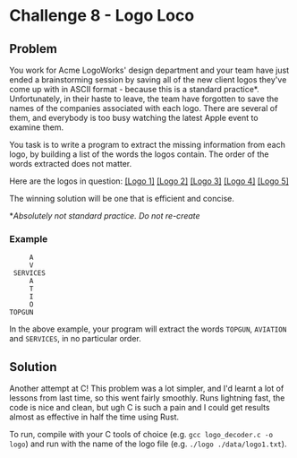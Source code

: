 # Challenge 8 - Logo Loco

## Problem
You work for Acme LogoWorks' design department and your team have just ended a brainstorming session by saving all of the new client logos they've come up with in ASCII format - because this is a standard practice*.
Unfortunately, in their haste to leave, the team have forgotten to save the names of the companies associated with each logo.
There are several of them, and everybody is too busy watching the latest Apple event to examine them.

You task is to write a program to extract the missing information from each logo, by building a list of the words the logos contain. The order of the words extracted does not matter.

Here are the logos in question:
[[Logo 1]](data/logo1.txt) [[Logo 2]](data/logo2.txt) [[Logo 3]](data/logo3.txt) [[Logo 4]](data/logo4.txt) [[Logo 5]](data/logo5.txt)

The winning solution will be one that is efficient and concise.

**Absolutely not standard practice. Do not re-create*

### Example
```
     A   
     V   
 SERVICES
     A   
     T   
     I   
     O   
TOPGUN   
```
In the above example, your program will extract the words `TOPGUN`, `AVIATION` and `SERVICES`, in no particular order.

## Solution
Another attempt at C! This problem was a lot simpler, and I'd learnt a lot of lessons from last time, so this went fairly smoothly.
Runs lightning fast, the code is nice and clean, but ugh C is such a pain and I could get results almost as effective in half the time using Rust.

To run, compile with your C tools of choice (e.g. `gcc logo_decoder.c -o logo`) and run with the name of the logo file (e.g. `./logo ./data/logo1.txt`).
